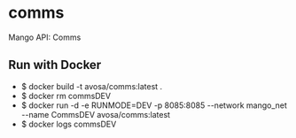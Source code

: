 # comms
Mango API: Comms

## Run with Docker
* $ docker build -t avosa/comms:latest .
* $ docker rm commsDEV
* $ docker run -d -e RUNMODE=DEV -p 8085:8085 --network mango_net --name CommsDEV avosa/comms:latest
* $ docker logs commsDEV